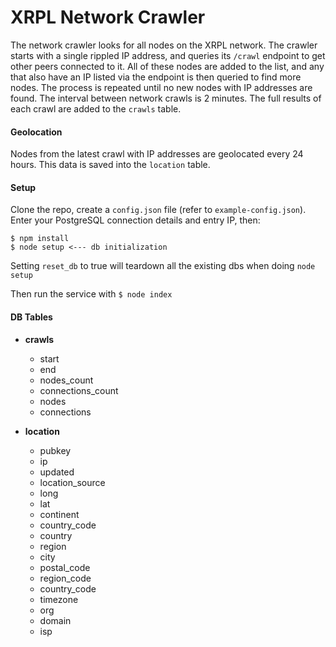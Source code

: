 # XRPL Network Crawler

The network crawler looks for all nodes on the XRPL network.  The crawler starts with a single rippled IP address, and queries its `/crawl` endpoint to get other peers connected to it.  All of these nodes are added to the list, and any that also have an IP listed via the endpoint is then queried to find more nodes.  The process is repeated until no new nodes with IP addresses are found.  The interval between network crawls is 2 minutes.  The full results of each crawl are added to the `crawls` table.

#### Geolocation

Nodes from the latest crawl with IP addresses are geolocated every 24 hours.  This data is saved into the `location` table.

#### Setup

Clone the repo, create a `config.json` file (refer to `example-config.json`). Enter your PostgreSQL connection details and entry IP, then:
```
$ npm install
$ node setup <--- db initialization
```
Setting `reset_db` to true will teardown all the existing dbs when doing `node setup`

Then run the service with `$ node index`

#### DB Tables

* **crawls**
  * start
  * end
  * nodes_count
  * connections_count
  * nodes
  * connections

* **location**
  * pubkey
  * ip
  * updated
  * location_source
  * long
  * lat
  * continent
  * country_code
  * country
  * region
  * city
  * postal_code
  * region_code
  * country_code
  * timezone
  * org
  * domain
  * isp
